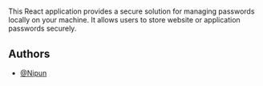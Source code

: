 
# <SecureKey/>

This React application provides a secure solution for managing passwords locally on your machine. It allows users to store website or application passwords securely.


## Authors

- [@Nipun](https://nipunk.netlify.app)


